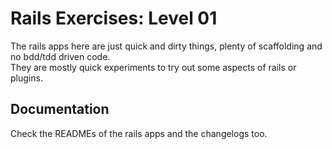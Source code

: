 # Rails Exercises: Level 01

The rails apps here are just quick and dirty things, plenty of scaffolding and no bdd/tdd driven code.  
They are mostly quick experiments to try out some aspects of rails or plugins.

## Documentation

Check the READMEs of the rails apps and the changelogs too.
